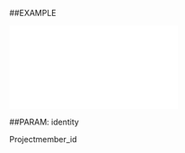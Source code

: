 

##EXAMPLE

![](../../Examples/vbs/ClientScript.OnProjectMemberBeforeSave.vbs.txt)







##PARAM: identity

Projectmember_id



